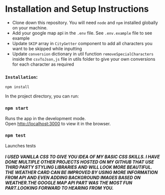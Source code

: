 # Installation and Setup Instructions

* Clone down this repository. You will need `node` and `npm` installed globally on your machine. 
* Add your google map api in the `.env` file. See `.env.example` file to see example
* Update `SKIP` array  in `CityGetter` component to add all characters you want to be skipped while inputting
* Update `conversion` dictionary in util function `removeSpecialCharacters` inside the `csvToJson,js` file in utils folder to give your own conversions for each character as required

### `Installation`:

`npm install` 

In the project directory, you can run:

### `npm start`

Runs the app in the development mode.\
Open [http://localhost:3000](http://localhost:3000) to view it in the browser.

### `npm test`

Launches tests

##### I USED VANILLA CSS TO GIVE YOU IDEA OF MY BASIC CSS SKILLS. I HAVE DONE MULTIPLE OTHER PROJECTS HOSTED ON MY GITHUB THAT USE THIRD PARTY STYLING LIBRARIES AND WILL LOOK MORE BEAUTIFUL. THE WEATHER CARD CAN BE IMPROVED BY USING MORE INFORMATION FROM API AND EVEN ADDING BACKGROUND IMAGES BASED ON WEATHER.THE GOOGLE MAP API PART WAS THE MOST FUN PART.LOOKING FORWARD TO HEARING FROM YOU.

